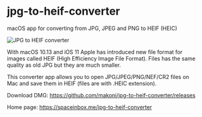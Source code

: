 # jpg-to-heif-converter

macOS app for converting from JPG, JPEG and PNG to HEIF (HEIC)

![JPG to HEIF converter](https://spaceinbox.me/images/jpg-to-heif-converter.png?3 "Screenshot")

With macOS 10.13 and iOS 11 Apple has introduced new file format for images called HEIF (High Efficiency Image File Format). Files has the same quality as old JPG but they are much smaller.

This converter app allows you to open JPG/JPEG/PNG/NEF/CR2 files on Mac and save them in HEIF (files are with .HEIC extension).

Download DMG: https://github.com/makoni/jpg-to-heif-converter/releases

Home page: https://spaceinbox.me/jpg-to-heif-converter

